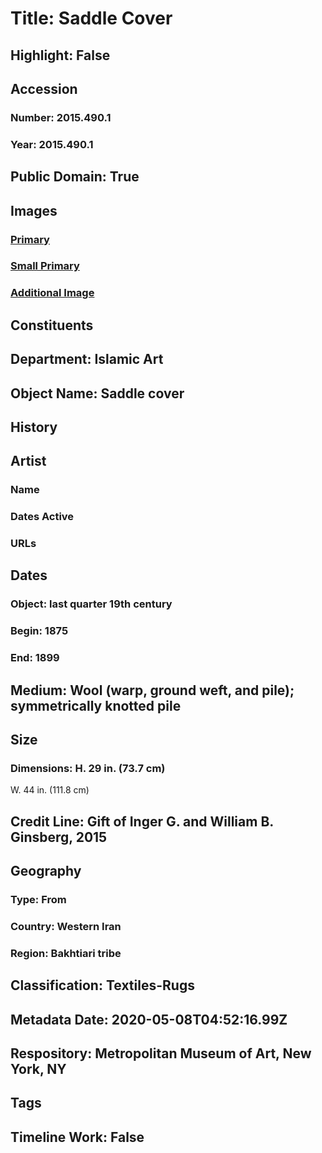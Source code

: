 # Title: Saddle Cover
## Highlight: False
## Accession
### Number: 2015.490.1
### Year: 2015.490.1
## Public Domain: True
## Images
### [Primary](https://images.metmuseum.org/CRDImages/is/original/DP700911.jpg)
### [Small Primary](https://images.metmuseum.org/CRDImages/is/web-large/DP700911.jpg)
### [Additional Image](https://images.metmuseum.org/CRDImages/is/original/DP700912.jpg)
## Constituents
## Department: Islamic Art
## Object Name: Saddle cover
## History
## Artist
### Name
### Dates Active
### URLs
## Dates
### Object: last quarter 19th century
### Begin: 1875
### End: 1899
## Medium: Wool (warp, ground weft, and pile); symmetrically knotted pile
## Size
### Dimensions: H. 29 in. (73.7 cm)
W. 44 in. (111.8 cm)
## Credit Line: Gift of Inger G. and William B. Ginsberg, 2015
## Geography
### Type: From
### Country: Western Iran
### Region: Bakhtiari tribe
## Classification: Textiles-Rugs
## Metadata Date: 2020-05-08T04:52:16.99Z
## Respository: Metropolitan Museum of Art, New York, NY
## Tags
## Timeline Work: False